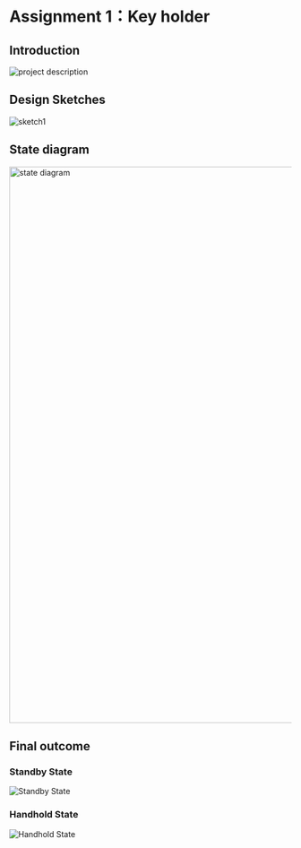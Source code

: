 # Assignment 1：Key holder

## Introduction
![project description](https://github.com/yilin223344/Yilin-SP24-IXD-256/assets/125238982/6fa5a98e-d644-4bc0-a909-0bdc7b051ef3)

## Design Sketches
![sketch1](https://github.com/yilin223344/Yilin-SP24-IXD-256/assets/125238982/f280017a-5d3f-43c9-bb8c-9da4036a4891)

## State diagram 
<img width="993" alt=" state diagram " src="https://github.com/yilin223344/Yilin-SP24-IXD-256/assets/125238982/58527dd8-0fd3-4d99-8c7d-5b5914788fae">

## Final outcome
### Standby State
![Standby State](https://github.com/yilin223344/Yilin-SP24-IXD-256/assets/125238982/cca26794-d271-4c92-8eb5-5c244364292b)

### Handhold State
![Handhold State](https://github.com/yilin223344/Yilin-SP24-IXD-256/assets/125238982/6587847c-428d-4526-bb51-31878b20b716)
